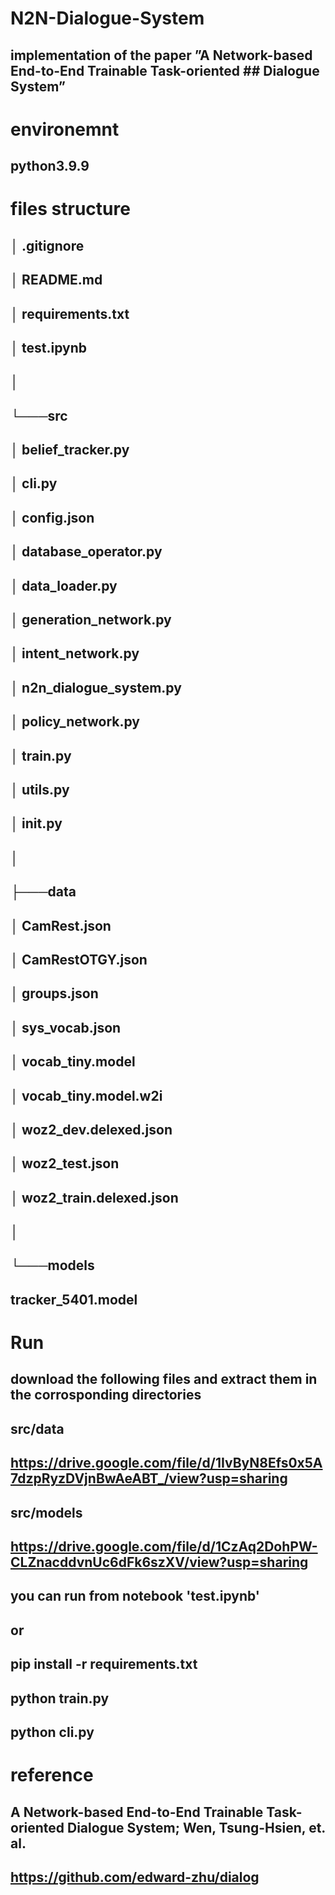 # N2N-Dialogue-System
 ## implementation of the paper ”A Network-based End-to-End Trainable Task-oriented ## Dialogue System”

# environemnt
## python3.9.9

# files structure
## │   .gitignore
## │   README.md
## │   requirements.txt
## │   test.ipynb
## │
## └───src
##     │   belief_tracker.py
##     │   cli.py
##     │   config.json
##     │   database_operator.py
##     │   data_loader.py
##     │   generation_network.py
##     │   intent_network.py
##     │   n2n_dialogue_system.py
##     │   policy_network.py
##     │   train.py
##     │   utils.py
##     │   __init__.py
##     │
##     ├───data
##     │       CamRest.json
##     │       CamRestOTGY.json
##     │       groups.json
##     │       sys_vocab.json
##     │       vocab_tiny.model
##     │       vocab_tiny.model.w2i
##     │       woz2_dev.delexed.json
##     │       woz2_test.json
##     │       woz2_train.delexed.json
##     │
##     └───models
##             tracker_5401.model

# Run
## download the following files and extract them in the corrosponding directories

## src/data
## https://drive.google.com/file/d/1IvByN8Efs0x5A7dzpRyzDVjnBwAeABT_/view?usp=sharing

## src/models
## https://drive.google.com/file/d/1CzAq2DohPW-CLZnacddvnUc6dFk6szXV/view?usp=sharing



## you can run from notebook 'test.ipynb'
## or
## pip install -r requirements.txt
## python train.py
## python cli.py

# reference
## A Network-based End-to-End Trainable Task-oriented Dialogue System; Wen, Tsung-Hsien, et. al.

## https://github.com/edward-zhu/dialog

